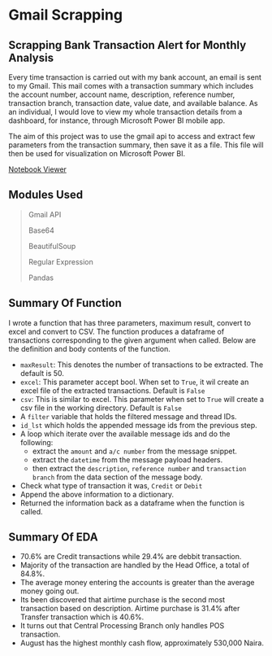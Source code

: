 # Gmail Scrapping

## Scrapping Bank Transaction Alert for Monthly Analysis 

Every time transaction is carried out with my bank account, an email is sent to my Gmail. This mail comes with a transaction summary which includes the account number, account name, description, reference number, transaction branch, transaction date, value date, and available balance. As an individual, I would love to view my whole transaction details from a dashboard, for instance, through Microsoft Power BI mobile app.

The aim of this project was to use the gmail api to access and extract few parameters from the transaction summary, then save it as a file. This file will then be used for visualization on Microsoft Power BI.

[Notebook Viewer](https://nbviewer.org/github/TelRich/Gmail_Scrapping_for_Bank_Transactions/blob/main/transaction_eda.ipynb?flush_cache=True)

## Modules Used
> Gmail API
>
> Base64
>
> BeautifulSoup
>
> Regular Expression 
>
> Pandas

## Summary Of Function
I wrote a function that has three parameters, maximum result, convert to excel and convert to CSV. The function produces a dataframe of transactions corresponding to the given argument when called. Below are the definition and body contents of the function.

* `maxResult`: This denotes the number of transactions to be extracted. The default is 50.
* `excel`: This parameter accept bool. When set to `True`, it wil create an excel file of the extracted transactions. Default is `False`
* `csv`: This is similar to excel. This parameter when set to `True` will create a csv file in the working directory. Default is `False` 
* A `filter` variable that holds the filtered message and thread IDs.
* `id_lst` which holds the appended message ids from the previous step.
* A loop which iterate over the available message ids and do the following:
    * extract the `amount` and `a/c number` from the message snippet.
    * extract the `datetime` from the message payload headers.
    * then extract the `description`, `reference number` and `transaction branch` from the data section of the message body.
* Check what type of transaction it was, `Credit` or `Debit`
* Append the above information to a dictionary.
* Returned the information back as a dataframe when the function is called.

## Summary Of EDA
* 70.6% are Credit transactions while 29.4% are debbit transaction.
* Majority of the transaction are handled by the Head Office, a total of 84.8%.
* The average money entering the accounts is greater than the average money going out.
* Its been discovered that airtime purchase is the second most transaction based on description. Airtime purchase is 31.4% after Transfer transaction which is 40.6%.
* It turns out that Central Processing Branch only handles POS transaction.
* August has the highest monthly cash flow, approximately 530,000 Naira.
